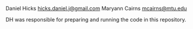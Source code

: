 Daniel Hicks <hicks.daniel.j@gmail.com>
Maryann Cairns <mcairns@mtu.edu>

DH was responsible for preparing and running the code in this repository. 